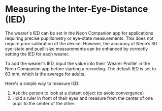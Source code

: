 # Measuring the Inter-Eye-Distance (IED)

The wearer's IED can be set in the Neon Companion app for applications requiring 
precise pupillometry or eye-state measurements. 
This does not require prior calibration of the device. However, the accuracy of Neon’s 3D eye-state and pupil-size 
measurements can be enhanced by correctly setting the IED for each wearer.

To add the wearer's IED, input the value into their ‘Wearer Profile’ in the Neon Companion app before 
starting 
a recording. The default IED is set to 63 mm, which is the average for adults.

Here's a simple way to measure IED:
1. Ask the person to look at a distant object (to avoid convergence)
2. Hold a ruler in front of their eyes and measure from the center of one pupil to the center of the
other